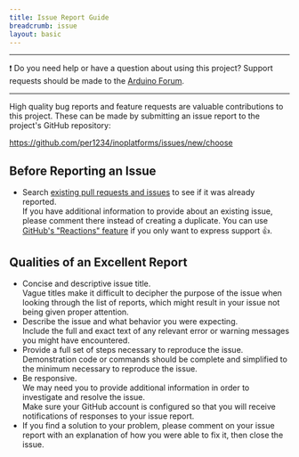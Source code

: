 ```yaml
---
title: Issue Report Guide
breadcrumb: issue
layout: basic
---
```


<!-- Source: https://github.com/arduino/tooling-project-assets/blob/main/documentation-templates/contributor-guide/general/contributor-guide/issues.md -->

---

❗ Do you need help or have a question about using this project? Support requests should be made to the [Arduino Forum](https://forum.arduino.cc).

---

High quality bug reports and feature requests are valuable contributions to this project. These can be made by submitting an issue report to the project's GitHub repository:

https://github.com/per1234/inoplatforms/issues/new/choose

## Before Reporting an Issue

- Search [existing pull requests and issues](https://github.com/per1234/inoplatforms/issues?q=) to see if it was already reported.<br />
  If you have additional information to provide about an existing issue, please comment there instead of creating a duplicate. You can use [GitHub's "Reactions" feature](https://github.blog/2016-03-10-add-reactions-to-pull-requests-issues-and-comments/) if you only want to express support 👍.

## Qualities of an Excellent Report

- Concise and descriptive issue title.<br />
  Vague titles make it difficult to decipher the purpose of the issue when looking through the list of reports, which might result in your issue not being given proper attention.
- Describe the issue and what behavior you were expecting.<br />
  Include the full and exact text of any relevant error or warning messages you might have encountered.
- Provide a full set of steps necessary to reproduce the issue.<br />
  Demonstration code or commands should be complete and simplified to the minimum necessary to reproduce the issue.
- Be responsive.<br />
  We may need you to provide additional information in order to investigate and resolve the issue.<br />
  Make sure your GitHub account is configured so that you will receive notifications of responses to your issue report.
- If you find a solution to your problem, please comment on your issue report with an explanation of how you were able to fix it, then close the issue.
